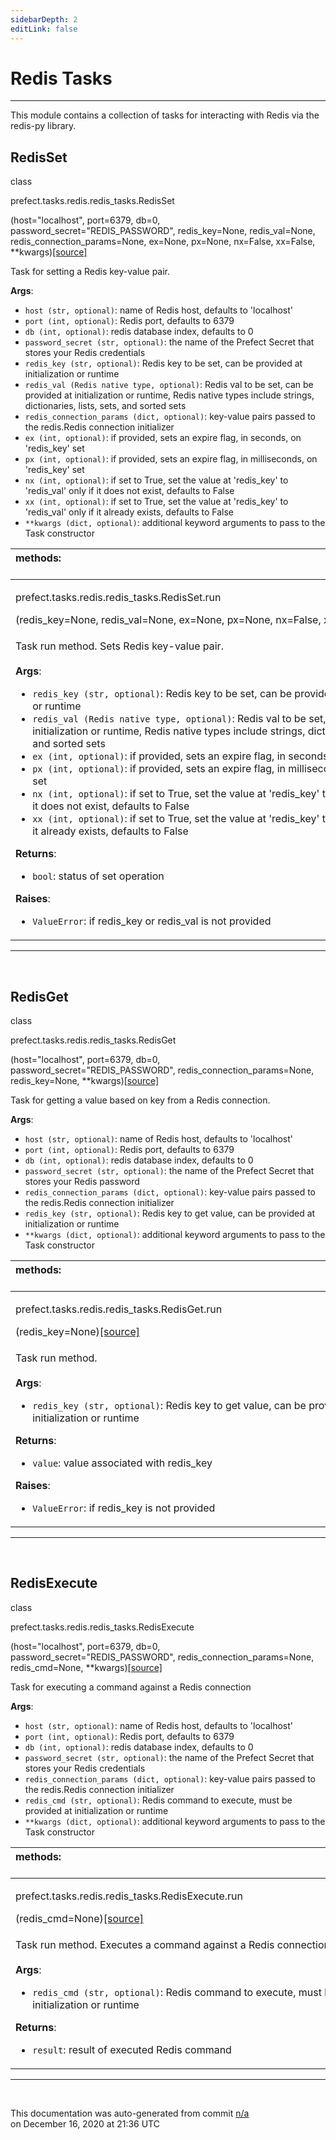 ```yaml
---
sidebarDepth: 2
editLink: false
---
```

# Redis Tasks
---
This module contains a collection of tasks for interacting with Redis via
the redis-py library.
 ## RedisSet
 <div class='class-sig' id='prefect-tasks-redis-redis-tasks-redisset'><p class="prefect-sig">class </p><p class="prefect-class">prefect.tasks.redis.redis_tasks.RedisSet</p>(host="localhost", port=6379, db=0, password_secret="REDIS_PASSWORD", redis_key=None, redis_val=None, redis_connection_params=None, ex=None, px=None, nx=False, xx=False, **kwargs)<span class="source"><a href="https://github.com/PrefectHQ/prefect/blob/master/src/prefect/tasks/redis/redis_tasks.py#L8">[source]</a></span></div>

Task for setting a Redis key-value pair.

**Args**:     <ul class="args"><li class="args">`host (str, optional)`: name of Redis host, defaults to 'localhost'     </li><li class="args">`port (int, optional)`: Redis port, defaults to 6379     </li><li class="args">`db (int, optional)`: redis database index, defaults to 0     </li><li class="args">`password_secret (str, optional)`: the name of the Prefect Secret         that stores your Redis credentials     </li><li class="args">`redis_key (str, optional)`: Redis key to be set, can be provided at         initialization or runtime     </li><li class="args">`redis_val (Redis native type, optional)`: Redis val to be set, can be         provided at initialization or runtime, Redis native types include         strings, dictionaries, lists, sets, and sorted sets     </li><li class="args">`redis_connection_params (dict, optional)`: key-value pairs passed to         the redis.Redis connection initializer     </li><li class="args">`ex (int, optional)`: if provided, sets an expire flag, in seconds, on         'redis_key' set     </li><li class="args">`px (int, optional)`: if provided, sets an expire flag, in         milliseconds, on 'redis_key' set     </li><li class="args">`nx (int, optional)`: if set to True, set the value at 'redis_key' to         'redis_val' only if it does not exist, defaults to False     </li><li class="args">`xx (int, optional)`: if set to True, set the value at 'redis_key' to         'redis_val' only if it already exists, defaults to False     </li><li class="args">`**kwargs (dict, optional)`: additional keyword arguments to pass to the         Task constructor</li></ul>

|methods: &nbsp;&nbsp;&nbsp;&nbsp;&nbsp;&nbsp;&nbsp;&nbsp;&nbsp;&nbsp;&nbsp;&nbsp;&nbsp;&nbsp;&nbsp;&nbsp;&nbsp;&nbsp;&nbsp;&nbsp;&nbsp;&nbsp;&nbsp;&nbsp;&nbsp;&nbsp;&nbsp;&nbsp;&nbsp;&nbsp;&nbsp;&nbsp;&nbsp;&nbsp;&nbsp;&nbsp;&nbsp;&nbsp;&nbsp;&nbsp;&nbsp;&nbsp;&nbsp;&nbsp;&nbsp;&nbsp;&nbsp;&nbsp;&nbsp;&nbsp;&nbsp;&nbsp;&nbsp;&nbsp;&nbsp;&nbsp;&nbsp;&nbsp;&nbsp;&nbsp;&nbsp;&nbsp;&nbsp;&nbsp;&nbsp;&nbsp;&nbsp;&nbsp;&nbsp;&nbsp;&nbsp;&nbsp;&nbsp;&nbsp;&nbsp;&nbsp;&nbsp;&nbsp;&nbsp;&nbsp;&nbsp;&nbsp;&nbsp;&nbsp;&nbsp;&nbsp;&nbsp;&nbsp;&nbsp;&nbsp;&nbsp;&nbsp;&nbsp;&nbsp;&nbsp;&nbsp;&nbsp;&nbsp;&nbsp;&nbsp;&nbsp;&nbsp;&nbsp;&nbsp;&nbsp;&nbsp;&nbsp;&nbsp;&nbsp;&nbsp;&nbsp;&nbsp;&nbsp;&nbsp;&nbsp;&nbsp;&nbsp;&nbsp;&nbsp;&nbsp;&nbsp;&nbsp;&nbsp;&nbsp;&nbsp;&nbsp;&nbsp;&nbsp;&nbsp;&nbsp;&nbsp;&nbsp;&nbsp;&nbsp;&nbsp;&nbsp;&nbsp;&nbsp;&nbsp;&nbsp;&nbsp;&nbsp;&nbsp;&nbsp;&nbsp;&nbsp;&nbsp;&nbsp;&nbsp;&nbsp;|
|:----|
 | <div class='method-sig' id='prefect-tasks-redis-redis-tasks-redisset-run'><p class="prefect-class">prefect.tasks.redis.redis_tasks.RedisSet.run</p>(redis_key=None, redis_val=None, ex=None, px=None, nx=False, xx=False)<span class="source"><a href="https://github.com/PrefectHQ/prefect/blob/master/src/prefect/tasks/redis/redis_tasks.py#L66">[source]</a></span></div>
<p class="methods">Task run method. Sets Redis key-value pair.<br><br>**Args**:     <ul class="args"><li class="args">`redis_key (str, optional)`: Redis key to be set, can be provided         at initialization or runtime     </li><li class="args">`redis_val (Redis native type, optional)`: Redis val to be set, can         be provided at initialization or runtime, Redis native types         include strings, dictionaries, lists, sets, and sorted sets     </li><li class="args">`ex (int, optional)`: if provided, sets an expire flag, in seconds,         on 'redis_key' set     </li><li class="args">`px (int, optional)`: if provided, sets an expire flag, in         milliseconds, on 'redis_key' set     </li><li class="args">`nx (int, optional)`: if set to True, set the value at 'redis_key'         to 'redis_val' only if it does not exist, defaults to False     </li><li class="args">`xx (int, optional)`: if set to True, set the value at 'redis_key'         to 'redis_val' only if it already exists, defaults to False</li></ul> **Returns**:     <ul class="args"><li class="args">`bool`: status of set operation</li></ul> **Raises**:     <ul class="args"><li class="args">`ValueError`: if redis_key or redis_val is not provided</li></ul></p>|

---
<br>

 ## RedisGet
 <div class='class-sig' id='prefect-tasks-redis-redis-tasks-redisget'><p class="prefect-sig">class </p><p class="prefect-class">prefect.tasks.redis.redis_tasks.RedisGet</p>(host="localhost", port=6379, db=0, password_secret="REDIS_PASSWORD", redis_connection_params=None, redis_key=None, **kwargs)<span class="source"><a href="https://github.com/PrefectHQ/prefect/blob/master/src/prefect/tasks/redis/redis_tasks.py#L120">[source]</a></span></div>

Task for getting a value based on key from a Redis connection.

**Args**:     <ul class="args"><li class="args">`host (str, optional)`: name of Redis host, defaults to 'localhost'     </li><li class="args">`port (int, optional)`: Redis port, defaults to 6379     </li><li class="args">`db (int, optional)`: redis database index, defaults to 0     </li><li class="args">`password_secret (str, optional)`: the name of the Prefect Secret         that stores your Redis password     </li><li class="args">`redis_connection_params (dict, optional)`: key-value pairs passed to         the redis.Redis connection initializer     </li><li class="args">`redis_key (str, optional)`: Redis key to get value, can be provided at         initialization or runtime     </li><li class="args">`**kwargs (dict, optional)`: additional keyword arguments to pass to the         Task constructor</li></ul>

|methods: &nbsp;&nbsp;&nbsp;&nbsp;&nbsp;&nbsp;&nbsp;&nbsp;&nbsp;&nbsp;&nbsp;&nbsp;&nbsp;&nbsp;&nbsp;&nbsp;&nbsp;&nbsp;&nbsp;&nbsp;&nbsp;&nbsp;&nbsp;&nbsp;&nbsp;&nbsp;&nbsp;&nbsp;&nbsp;&nbsp;&nbsp;&nbsp;&nbsp;&nbsp;&nbsp;&nbsp;&nbsp;&nbsp;&nbsp;&nbsp;&nbsp;&nbsp;&nbsp;&nbsp;&nbsp;&nbsp;&nbsp;&nbsp;&nbsp;&nbsp;&nbsp;&nbsp;&nbsp;&nbsp;&nbsp;&nbsp;&nbsp;&nbsp;&nbsp;&nbsp;&nbsp;&nbsp;&nbsp;&nbsp;&nbsp;&nbsp;&nbsp;&nbsp;&nbsp;&nbsp;&nbsp;&nbsp;&nbsp;&nbsp;&nbsp;&nbsp;&nbsp;&nbsp;&nbsp;&nbsp;&nbsp;&nbsp;&nbsp;&nbsp;&nbsp;&nbsp;&nbsp;&nbsp;&nbsp;&nbsp;&nbsp;&nbsp;&nbsp;&nbsp;&nbsp;&nbsp;&nbsp;&nbsp;&nbsp;&nbsp;&nbsp;&nbsp;&nbsp;&nbsp;&nbsp;&nbsp;&nbsp;&nbsp;&nbsp;&nbsp;&nbsp;&nbsp;&nbsp;&nbsp;&nbsp;&nbsp;&nbsp;&nbsp;&nbsp;&nbsp;&nbsp;&nbsp;&nbsp;&nbsp;&nbsp;&nbsp;&nbsp;&nbsp;&nbsp;&nbsp;&nbsp;&nbsp;&nbsp;&nbsp;&nbsp;&nbsp;&nbsp;&nbsp;&nbsp;&nbsp;&nbsp;&nbsp;&nbsp;&nbsp;&nbsp;&nbsp;&nbsp;&nbsp;&nbsp;&nbsp;|
|:----|
 | <div class='method-sig' id='prefect-tasks-redis-redis-tasks-redisget-run'><p class="prefect-class">prefect.tasks.redis.redis_tasks.RedisGet.run</p>(redis_key=None)<span class="source"><a href="https://github.com/PrefectHQ/prefect/blob/master/src/prefect/tasks/redis/redis_tasks.py#L157">[source]</a></span></div>
<p class="methods">Task run method.<br><br>**Args**:     <ul class="args"><li class="args">`redis_key (str, optional)`: Redis key to get value, can be         provided at initialization or runtime</li></ul> **Returns**:     <ul class="args"><li class="args">`value`: value associated with redis_key</li></ul> **Raises**:     <ul class="args"><li class="args">`ValueError`: if redis_key is not provided</li></ul></p>|

---
<br>

 ## RedisExecute
 <div class='class-sig' id='prefect-tasks-redis-redis-tasks-redisexecute'><p class="prefect-sig">class </p><p class="prefect-class">prefect.tasks.redis.redis_tasks.RedisExecute</p>(host="localhost", port=6379, db=0, password_secret="REDIS_PASSWORD", redis_connection_params=None, redis_cmd=None, **kwargs)<span class="source"><a href="https://github.com/PrefectHQ/prefect/blob/master/src/prefect/tasks/redis/redis_tasks.py#L190">[source]</a></span></div>

Task for executing a command against a Redis connection

**Args**:     <ul class="args"><li class="args">`host (str, optional)`: name of Redis host, defaults to 'localhost'     </li><li class="args">`port (int, optional)`: Redis port, defaults to 6379     </li><li class="args">`db (int, optional)`: redis database index, defaults to 0     </li><li class="args">`password_secret (str, optional)`: the name of the Prefect Secret         that stores your Redis credentials     </li><li class="args">`redis_connection_params (dict, optional)`: key-value pairs passed to         the redis.Redis connection initializer     </li><li class="args">`redis_cmd (str, optional)`: Redis command to execute, must be provided         at initialization or runtime     </li><li class="args">`**kwargs (dict, optional)`: additional keyword arguments to pass to the         Task constructor</li></ul>

|methods: &nbsp;&nbsp;&nbsp;&nbsp;&nbsp;&nbsp;&nbsp;&nbsp;&nbsp;&nbsp;&nbsp;&nbsp;&nbsp;&nbsp;&nbsp;&nbsp;&nbsp;&nbsp;&nbsp;&nbsp;&nbsp;&nbsp;&nbsp;&nbsp;&nbsp;&nbsp;&nbsp;&nbsp;&nbsp;&nbsp;&nbsp;&nbsp;&nbsp;&nbsp;&nbsp;&nbsp;&nbsp;&nbsp;&nbsp;&nbsp;&nbsp;&nbsp;&nbsp;&nbsp;&nbsp;&nbsp;&nbsp;&nbsp;&nbsp;&nbsp;&nbsp;&nbsp;&nbsp;&nbsp;&nbsp;&nbsp;&nbsp;&nbsp;&nbsp;&nbsp;&nbsp;&nbsp;&nbsp;&nbsp;&nbsp;&nbsp;&nbsp;&nbsp;&nbsp;&nbsp;&nbsp;&nbsp;&nbsp;&nbsp;&nbsp;&nbsp;&nbsp;&nbsp;&nbsp;&nbsp;&nbsp;&nbsp;&nbsp;&nbsp;&nbsp;&nbsp;&nbsp;&nbsp;&nbsp;&nbsp;&nbsp;&nbsp;&nbsp;&nbsp;&nbsp;&nbsp;&nbsp;&nbsp;&nbsp;&nbsp;&nbsp;&nbsp;&nbsp;&nbsp;&nbsp;&nbsp;&nbsp;&nbsp;&nbsp;&nbsp;&nbsp;&nbsp;&nbsp;&nbsp;&nbsp;&nbsp;&nbsp;&nbsp;&nbsp;&nbsp;&nbsp;&nbsp;&nbsp;&nbsp;&nbsp;&nbsp;&nbsp;&nbsp;&nbsp;&nbsp;&nbsp;&nbsp;&nbsp;&nbsp;&nbsp;&nbsp;&nbsp;&nbsp;&nbsp;&nbsp;&nbsp;&nbsp;&nbsp;&nbsp;&nbsp;&nbsp;&nbsp;&nbsp;&nbsp;&nbsp;|
|:----|
 | <div class='method-sig' id='prefect-tasks-redis-redis-tasks-redisexecute-run'><p class="prefect-class">prefect.tasks.redis.redis_tasks.RedisExecute.run</p>(redis_cmd=None)<span class="source"><a href="https://github.com/PrefectHQ/prefect/blob/master/src/prefect/tasks/redis/redis_tasks.py#L227">[source]</a></span></div>
<p class="methods">Task run method. Executes a command against a Redis connection.<br><br>**Args**:     <ul class="args"><li class="args">`redis_cmd (str, optional)`: Redis command to execute, must be         provided at initialization or runtime</li></ul> **Returns**:     <ul class="args"><li class="args">`result`: result of executed Redis command</li></ul></p>|

---
<br>


<p class="auto-gen">This documentation was auto-generated from commit <a href='https://github.com/PrefectHQ/prefect/commit/n/a'>n/a</a> </br>on December 16, 2020 at 21:36 UTC</p>